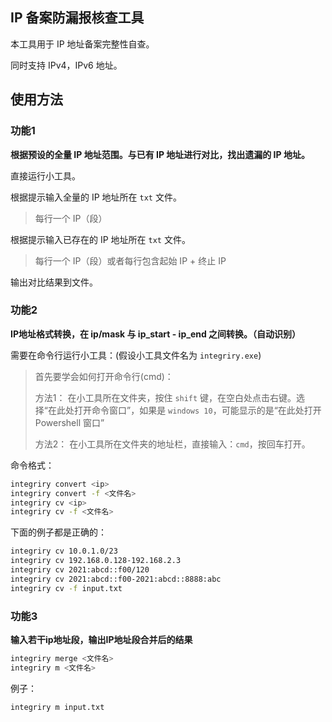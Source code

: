 ## IP 备案防漏报核查工具

本工具用于 IP 地址备案完整性自查。

同时支持 IPv4，IPv6 地址。

## 使用方法

### 功能1

**根据预设的全量 IP 地址范围。与已有 IP 地址进行对比，找出遗漏的 IP 地址。**

直接运行小工具。

根据提示输入全量的 IP 地址所在 `txt` 文件。

  > 每行一个 IP（段）

根据提示输入已存在的 IP 地址所在 `txt` 文件。

  > 每行一个 IP（段）或者每行包含起始 IP + 终止 IP 

输出对比结果到文件。

### 功能2

**IP地址格式转换，在 ip/mask 与 ip_start - ip_end 之间转换。（自动识别）**

需要在命令行运行小工具：(假设小工具文件名为 `integriry.exe`)

> 首先要学会如何打开命令行(cmd)：
> 
> 方法1： 在小工具所在文件夹，按住 `shift` 键，在空白处点击右键。选择“在此处打开命令窗口”，如果是 `windows 10`，可能显示的是“在此处打开 Powershell 窗口”
> 
> 方法2： 在小工具所在文件夹的地址栏，直接输入：`cmd`，按回车打开。

命令格式：

```sh
integriry convert <ip>
integriry convert -f <文件名>
integriry cv <ip>
integriry cv -f <文件名>
```

下面的例子都是正确的：

```sh
integriry cv 10.0.1.0/23
integriry cv 192.168.0.128-192.168.2.3
integriry cv 2021:abcd::f00/120
integriry cv 2021:abcd::f00-2021:abcd::8888:abc
integriry cv -f input.txt
```

### 功能3

**输入若干ip地址段，输出IP地址段合并后的结果**

```sh
integriry merge <文件名>
integriry m <文件名>
```

例子：

```sh
integriry m input.txt
```